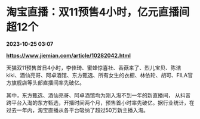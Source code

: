 # 淘宝直播：双11预售4小时，亿元直播间超12个

**2023-10-25 03:07**

**https://www.jiemian.com/article/10282042.html**

天猫双11预售首日4小时，李佳琦、蜜蜂惊喜社、香菇来了、烈儿宝贝、陈洁kiki、酒仙亮哥、阿卓酒馆、东方甄选、所有女生的衣橱、林依轮、胡可、FILA官方旗舰店等头部直播间率先破亿。

其中，东方甄选、酒仙亮哥、阿卓酒馆均为刚入淘不到一年的新直播间， 从抖音跨平台入淘的东方甄选，开播时间两个月，预售首小时率先破亿。据行业统计，在过去一年内，淘宝直播从各平台吸纳了超过50万新主播入淘。